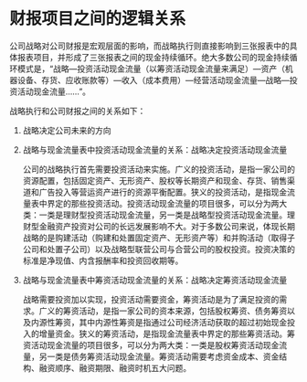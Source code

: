 # 财报项目之间的逻辑关系

公司战略对公司财报是宏观层面的影响，而战略执行则直接影响到三张报表中的具体报表项目，并形成了三张报表之间的现金持续循环。绝大多数公司的现金持续循环模式是，“战略—投资活动现金流量（以筹资活动现金流量来满足）—资产（机器设备、存货、应收账款等）—收入（成本费用）—经营活动现金流量—战略—投资活动现金流量……”。

战略执行和公司财报之间的关系如下：

1. 战略决定公司未来的方向
2. 战略与现金流量表中投资活动现金流量的关系：战略决定投资活动现金流量

    公司的战略执行首先需要投资活动来实施。广义的投资活动，是指一家公司的资源配置，包括固定资产、无形资产、股权等长期资产和现金、存货、销售渠道和广告投入等营运资产进行的资源平衡配置。狭义的投资活动，是指现金流量表中界定的那些投资活动。投资活动现金流量的项目很多，可以分为两大类：一类是理财型投资活动现金流量，另一类是战略型投资活动现金流量。理财型金融资产投资对公司的长远发展影响不大。对于多数公司来说，体现长期战略的是购建活动（购建和处置固定资产、无形资产等）和并购活动（取得子公司和处置子公司）以及战略型联营公司与合营公司的股权投资。投资决策的标准是净现值、内含报酬率和投资回收期等。
3. 战略与现金流量表中筹资活动现金流量的关系：战略决定筹资活动现金流量

    战略需要投资加以实现，投资活动需要资金，筹资活动是为了满足投资的需求。广义的筹资活动，是指一家公司的资本来源，包括股权筹资、债务筹资以及内源性筹资，其中内源性筹资是指通过公司经济活动获取的超过初始现金投入的增量资金。狭义的筹资活动，是指现金流量表中界定的那些筹资活动。筹资活动现金流量的项目很多，可以分为两大类：一类是股权筹资活动现金流量，另一类是债务筹资活动现金流量。筹资活动需要考虑资金成本、资金结构、融资顺序、融资期限、融资时机五大问题。